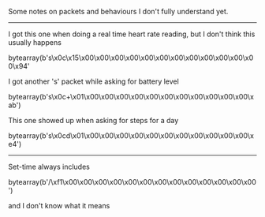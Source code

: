 Some notes on packets and behaviours I don't fully understand yet.

---

I got this one when doing a real time heart rate reading, but I don't think this usually happens

bytearray(b's\x0c\x15\x00\x00\x00\x00\x00\x00\x00\x00\x00\x00\x00\x00\x94'

I got another 's' packet while asking for battery level

bytearray(b's\x0c+\x01\x00\x00\x00\x00\x00\x00\x00\x00\x00\x00\x00\xab')


This one showed up when asking for steps for a day

bytearray(b's\x0cd\x01\x00\x00\x00\x00\x00\x00\x00\x00\x00\x00\x00\xe4')

---

Set-time always includes

bytearray(b'/\xf1\x00\x00\x00\x00\x00\x00\x00\x00\x00\x00\x00\x00\x00 ')

and I don't know what it means
